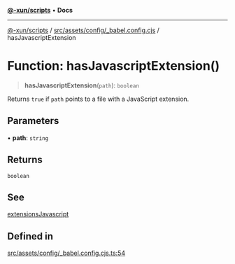 [**@-xun/scripts**](../../../../../README.md) • **Docs**

***

[@-xun/scripts](../../../../../README.md) / [src/assets/config/\_babel.config.cjs](../README.md) / hasJavascriptExtension

# Function: hasJavascriptExtension()

> **hasJavascriptExtension**(`path`): `boolean`

Returns `true` if `path` points to a file with a JavaScript extension.

## Parameters

• **path**: `string`

## Returns

`boolean`

## See

[extensionsJavascript](../variables/extensionsJavascript.md)

## Defined in

[src/assets/config/\_babel.config.cjs.ts:54](https://github.com/Xunnamius/xscripts/blob/d89809b1811fb99fb24fbfe0c6960a0e087bcc27/src/assets/config/_babel.config.cjs.ts#L54)
